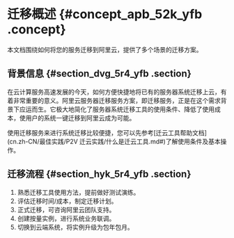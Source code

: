 # 迁移概述 {#concept_apb_52k_yfb .concept}

本文档围绕如何将您的服务迁移到阿里云，提供了多个场景的迁移方案。

## 背景信息 {#section_dvg_5r4_yfb .section}

在云计算服务高速发展的今天，如何方便快捷地将已有的服务器系统迁移上云，有着非常重要的意义。阿里云服务器迁移服务方案，即迁移服务，正是在这个需求背景下应运而生。它极大地简化了服务器系统迁移工具的使用条件、降低了使用成本，使用户的系统一键迁移到阿里云成为可能。

使用迁移服务来进行系统迁移比较便捷，您可以先参考[迁云工具帮助文档](cn.zh-CN/最佳实践/P2V 迁云实践/什么是迁云工具.md#)了解使用条件及基本操作。

## 迁移流程 {#section_hyk_5r4_yfb .section}

1.  熟悉迁移工具使用方法，提前做好测试演练。
2.  评估迁移时间/成本，制定迁移计划。
3.  正式迁移，可咨询阿里云团队支持。
4.  创建按量实例，进行系统业务联调。
5.  切换到云端系统，将实例升级为包年包月。

